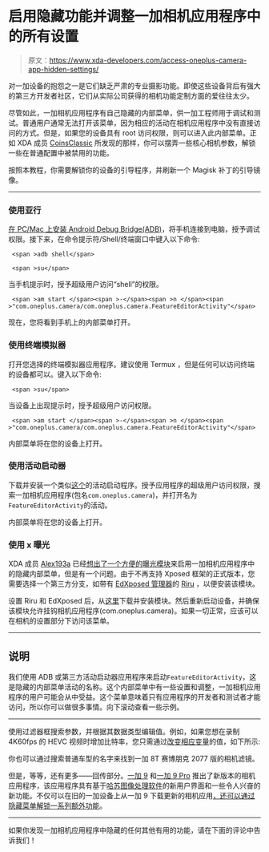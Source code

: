 # 启用隐藏功能并调整一加相机应用程序中的所有设置

> 原文：<https://www.xda-developers.com/access-oneplus-camera-app-hidden-settings/>

对一加设备的抱怨之一是它们缺乏严肃的专业摄影功能。即使这些设备背后有强大的第三方开发者社区，它们从实际公司获得的相机功能定制方面的爱往往太少。

尽管如此，一加相机应用程序有自己隐藏的内部菜单，供一加工程师用于调试和测试。普通用户通常无法打开该菜单，因为相应的活动在相机应用程序中没有直接访问的方式。但是，如果您的设备具有 root 访问权限，则可以进入此内部菜单。正如 XDA 成员 [CoinsClassic](https://forum.xda-developers.com/m/coinsclassic.8727958/) 所发现的那样，你可以摆弄一些核心相机参数，解锁一些在普通配置中被禁用的功能。

按照本教程，你需要解锁你的设备的引导程序，并刷新一个 Magisk 补丁的引导镜像。

* * *

### 使用亚行

[在 PC/Mac 上安装 Android Debug Bridge(ADB)](https://www.xda-developers.com/install-adb-windows-macos-linux/)，将手机连接到电脑，授予调试权限。接下来，在命令提示符/Shell/终端窗口中键入以下命令:

```
 <span >adb shell</span> 
```

```
 <span >su</span> 
```

当手机提示时，授予超级用户访问“shell”的权限。

```
 <span >am start </span><span >-</span><span >n </span><span >"com.oneplus.camera/com.oneplus.camera.FeatureEditorActivity"</span> 
```

现在，您将看到手机上的内部菜单打开。

### 使用终端模拟器

打开您选择的终端模拟器应用程序。建议使用 Termux ，但是任何可以访问终端的设备都可以。键入以下命令:

```
 <span >su</span> 
```

当设备上出现提示时，授予超级用户访问权限。

```
 <span >am start </span><span >-</span><span >n </span><span >"com.oneplus.camera/com.oneplus.camera.FeatureEditorActivity"</span> 
```

内部菜单将在您的设备上打开。

### 使用活动启动器

下载并安装一个类似[这个](https://play.google.com/store/apps/details?id=de.szalkowski.activitylauncher)的活动启动程序。授予应用程序的超级用户访问权限，搜索一加相机应用程序(包名`com.oneplus.camera`)，并打开名为`FeatureEditorActivity`的活动。

内部菜单将在您的设备上打开。

### 使用 x 曝光

XDA 成员 [Alex193a](https://forum.xda-developers.com/m/alex193a.6183014/) 已经[想出了一个方便的曝光模块](https://twitter.com/alex193a/status/1381738317146947588)来启用一加相机应用程序中的隐藏内部菜单，但是有一个问题。由于不再支持 Xposed 框架的正式版本，您需要选择一个第三方分支，如带有 [EdXposed 管理器](https://github.com/ElderDrivers/EdXposedManager/releases)的 [Riru](https://github.com/RikkaApps/Riru/releases) ，以便安装该模块。

设置 Riru 和 EdXposed 后，从[这里](https://xposed.alex193a.com/download/oneplus-camera-debug-mode-enabler/)下载并安装模块。然后重新启动设备，并确保该模块允许挂钩相机应用程序(com.oneplus.camera)。如果一切正常，应该可以在相机的设置部分下访问该菜单。

* * *

## 说明

我们使用 ADB 或第三方活动启动器应用程序来启动`FeatureEditorActivity`，这是隐藏的内部菜单活动的名称。这个内部菜单中有一些设置和调整，一加相机应用程序的用户可能会从中受益。这个菜单意味着只有应用程序的开发者和测试者才能访问，所以你可以做很多事情。向下滚动查看一些示例。

* * *

使用过滤器框搜索参数，并根据其数据类型编辑值。例如，如果您想在录制 4K60fps 的 HEVC 视频时增加比特率，您只需通过[改变相应变量](https://forum.xda-developers.com/t/root-op-camera-app-edit-all-oneplus-camera-features-bitrate-image-quality-thresholds-etc.4246555/)的值，如下所示:

你也可以通过搜索普通车型的名字来找到一加 8T 赛博朋克 2077 版的相机滤镜。

但是，等等，还有更多——回传部分。[一加 9](https://www.xda-developers.com/oneplus-9/) 和[一加 9 Pro](https://www.xda-developers.com/oneplus-9-pro-review/) 推出了新版本的相机应用程序，该应用程序具有基于[哈苏图像处理软件](https://www.xda-developers.com/oneplus-9-series-march-23-hasselblad-partnership-confirmed/)的新用户界面和一些令人兴奋的新功能。不仅可以在旧的一加设备上从一加 9 下载更新的相机应用[，还可以通过隐藏菜单](https://forum.xda-developers.com/t/oneplus-9-pro-stock-camera-apk.4251731/post-84715545)[解锁一系列额外功能](https://forum.xda-developers.com/t/root-op-camera-app-edit-all-oneplus-camera-features-bitrate-image-quality-thresholds-etc.4246555/post-84717933)。

* * *

如果你发现一加相机应用程序中隐藏的任何其他有用的功能，请在下面的评论中告诉我们！